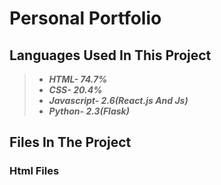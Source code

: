 # Personal Portfolio
## Languages Used In This Project
>* ***HTML- 74.7%***
>* ***CSS- 20.4%***
>* ***Javascript- 2.6(React.js And Js)***
>* ***Python- 2.3(Flask)***
## Files In The Project
### Html Files
